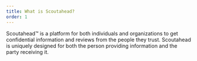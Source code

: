 ```yaml
---
title: What is Scoutahead?
order: 1
---
```



Scoutahead™ is a platform for both individuals and organizations to get confidential information and reviews from the people they trust. Scoutahead is uniquely designed for both the person providing information and the party receiving it.
